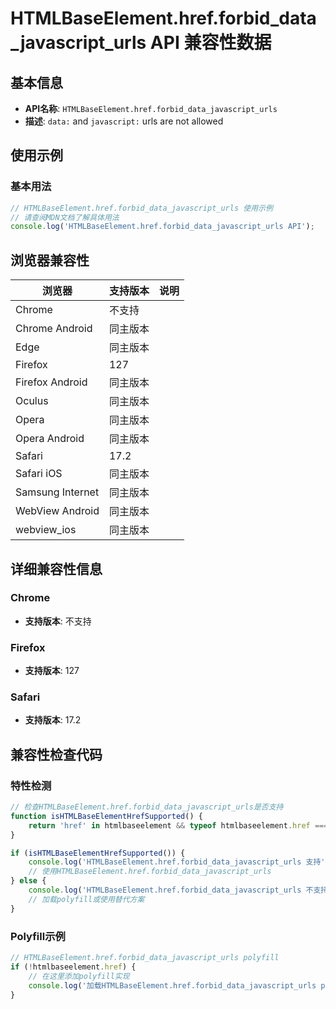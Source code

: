 # HTMLBaseElement.href.forbid_data_javascript_urls API 兼容性数据

## 基本信息

- **API名称**: `HTMLBaseElement.href.forbid_data_javascript_urls`
- **描述**: `data:` and `javascript:` urls are not allowed

## 使用示例

### 基本用法

```javascript
// HTMLBaseElement.href.forbid_data_javascript_urls 使用示例
// 请查阅MDN文档了解具体用法
console.log('HTMLBaseElement.href.forbid_data_javascript_urls API');
```

## 浏览器兼容性

| 浏览器 | 支持版本 | 说明 |
|--------|----------|------|
| Chrome | 不支持 |  |
| Chrome Android | 同主版本 |  |
| Edge | 同主版本 |  |
| Firefox | 127 |  |
| Firefox Android | 同主版本 |  |
| Oculus | 同主版本 |  |
| Opera | 同主版本 |  |
| Opera Android | 同主版本 |  |
| Safari | 17.2 |  |
| Safari iOS | 同主版本 |  |
| Samsung Internet | 同主版本 |  |
| WebView Android | 同主版本 |  |
| webview_ios | 同主版本 |  |

## 详细兼容性信息

### Chrome

- **支持版本**: 不支持

### Firefox

- **支持版本**: 127

### Safari

- **支持版本**: 17.2

## 兼容性检查代码

### 特性检测

```javascript
// 检查HTMLBaseElement.href.forbid_data_javascript_urls是否支持
function isHTMLBaseElementHrefSupported() {
    return 'href' in htmlbaseelement && typeof htmlbaseelement.href === 'function';
}

if (isHTMLBaseElementHrefSupported()) {
    console.log('HTMLBaseElement.href.forbid_data_javascript_urls 支持');
    // 使用HTMLBaseElement.href.forbid_data_javascript_urls
} else {
    console.log('HTMLBaseElement.href.forbid_data_javascript_urls 不支持，需要polyfill');
    // 加载polyfill或使用替代方案
}
```

### Polyfill示例

```javascript
// HTMLBaseElement.href.forbid_data_javascript_urls polyfill
if (!htmlbaseelement.href) {
    // 在这里添加polyfill实现
    console.log('加载HTMLBaseElement.href.forbid_data_javascript_urls polyfill');
}
```

